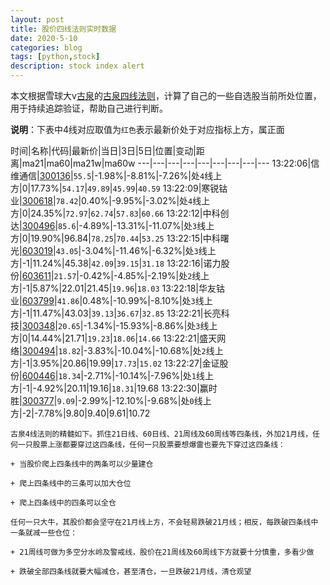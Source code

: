 ```yaml
---
layout: post
title: 股价四线法则实时数据
date: 2020-5-10
categories: blog
tags: [python,stock]
description: stock index alert
---
```



本文根据雪球大v[古泉](https://xueqiu.com/u/7148646888)的[古泉四线法则](https://xueqiu.com/7148646888/130498192)，计算了自己的一些自选股当前所处位置，用于持续追踪验证，帮助自己进行判断。

**说明**：下表中4线对应取值为`红色`表示最新价处于对应指标上方，属正面

时间|名称|代码|最新价|当日|3日|5日|位置|变动|距离|ma21|ma60|ma21w|ma60w
---|---|---|---|---|---|---|---|---
13:22:06|信维通信|[300136](https://xueqiu.com/S/SZ300136)|`55.5`|-1.98%|-8.81%|-7.26%|处`4`线上方|0|17.73%|`54.17`|`49.89`|`45.99`|`40.59`
13:22:09|寒锐钴业|[300618](https://xueqiu.com/S/SZ300618)|`78.42`|0.40%|-9.95%|-3.02%|处`4`线上方|0|24.35%|`72.97`|`62.74`|`57.83`|`60.66`
13:22:12|中科创达|[300496](https://xueqiu.com/S/SZ300496)|`85.6`|-4.89%|-13.31%|-11.07%|处`3`线上方|0|19.90%|96.84|`78.25`|`70.44`|`53.25`
13:22:15|中科曙光|[603019](https://xueqiu.com/S/SH603019)|`43.05`|-3.04%|-11.46%|-6.32%|处`3`线上方|-1|11.24%|45.38|`42.09`|`39.15`|`31.18`
13:22:16|诺力股份|[603611](https://xueqiu.com/S/SH603611)|`21.57`|-0.42%|-4.85%|-2.19%|处`2`线上方|-1|5.87%|22.01|21.45|`19.96`|`18.03`
13:22:18|华友钴业|[603799](https://xueqiu.com/S/SH603799)|`41.86`|0.48%|-10.99%|-8.10%|处`3`线上方|-1|11.47%|43.03|`39.13`|`36.67`|`32.85`
13:22:21|长亮科技|[300348](https://xueqiu.com/S/SZ300348)|`20.65`|-1.34%|-15.93%|-8.86%|处`3`线上方|0|14.44%|21.71|`19.23`|`18.06`|`14.66`
13:22:21|盛天网络|[300494](https://xueqiu.com/S/SZ300494)|`18.82`|-3.83%|-10.04%|-10.68%|处`2`线上方|-1|3.95%|20.86|19.99|`17.73`|`15.02`
13:22:27|金证股份|[600446](https://xueqiu.com/S/SH600446)|`18.34`|-2.71%|-10.14%|-7.96%|处`1`线上方|-1|-4.92%|20.11|19.16|`18.31`|19.68
13:22:30|赢时胜|[300377](https://xueqiu.com/S/SZ300377)|`9.09`|-2.99%|-12.10%|-9.68%|处`0`线上方|-2|-7.78%|9.80|9.40|9.61|10.72

```
古泉4线法则的精髓如下。抓住21日线、60日线、21周线及60周线等四条线，外加21月线，任何一只股票上涨都要穿过这四条线，任何一只股票要想爆雷也要先下穿过这四条线：

+ 当股价爬上四条线中的两条可以少量建仓

+ 爬上四条线中的三条可以加大仓位

+ 爬上四条线中的四条可以全仓

任何一只大牛，其股价都会坚守在21月线上方，不会轻易跌破21月线；相反，每跌破四条线中一条就减一些仓位：

+ 21周线可做为多空分水岭及警戒线，股价在21周线及60周线下方就要十分慎重，多看少做

+ 跌破全部四条线就要大幅减仓，甚至清仓，一旦跌破21月线，清仓观望
```